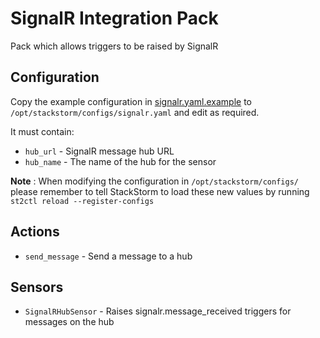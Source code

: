 # SignalR Integration Pack

Pack which allows triggers to be raised by SignalR

## Configuration

Copy the example configuration in [signalr.yaml.example](./signalr.yaml.example)
to `/opt/stackstorm/configs/signalr.yaml` and edit as required.

It must contain:

* ``hub_url`` - SignalR message hub URL
* ``hub_name`` -  The name of the hub for the sensor

**Note** : When modifying the configuration in `/opt/stackstorm/configs/` please
           remember to tell StackStorm to load these new values by running
           `st2ctl reload --register-configs`

## Actions
* `send_message` - Send a message to a hub

## Sensors

* `SignalRHubSensor` - Raises signalr.message\_received triggers for messages on the hub
